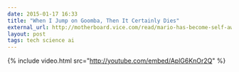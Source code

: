 ```yaml
---
date: 2015-01-17 16:33
title: "When I Jump on Goomba, Then It Certainly Dies"
external_url: http://motherboard.vice.com/read/mario-has-become-self-aware
layout: post
tags: tech science ai
---
```


{% include video.html src="http://youtube.com/embed/AplG6KnOr2Q" %}
